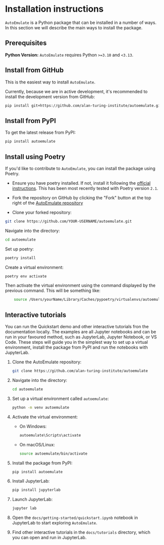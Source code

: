 # Installation instructions

`AutoEmulate` is a Python package that can be installed in a number of ways. In this section we will describe the main ways to install the package.

## Prerequisites

**Python Version:** `AutoEmulate` requires Python `>=3.10` and `<3.13`.

## Install from GitHub

This is the easiest way to install `AutoEmulate`.

Currently, because we are in active development, it's recommended to install the development version from GitHub:

```bash
pip install git+https://github.com/alan-turing-institute/autoemulate.git
```

## Install from PyPI

To get the latest release from PyPI:

```bash
pip install autoemulate
```

## Install using Poetry

If you'd like to contribute to `AutoEmulate`, you can install the package using Poetry.

* Ensure you have poetry installed. If not, install it following the [official instructions](https://python-poetry.org/docs/). This has been most recently tested with Poetry version `2.1`.

* Fork the repository on GitHub by clicking the "Fork" button at the top right of the [AutoEmulate repository](https://github.com/alan-turing-institute/autoemulate)

* Clone your forked repository:

```bash
git clone https://github.com/YOUR-USERNAME/autoemulate.git
```

Navigate into the directory:

```bash
cd autoemulate
```

Set up poetry:

```bash
poetry install
```

Create a virtual environment:

```bash
poetry env activate
```

Then activate the virtual environment using the command displayed by the previous command. This will be something like:

```bash
    source /Users/yourName/Library/Caches/pypoetry/virtualenvs/autoemulate-l4vGdsmY-py3.11/bin/activate
```

## Interactive tutorials

You can run the Quickstart demo and other interactive tutorials fron the documentation locally.
The examples are all Jupyter notebooks and can be run in your favoured method, such as JupyterLab, Jupyter Notebook, or VS Code.
These steps will guide you in the simplest way to set up a virtual environment, install the package from PyPI and run the notebooks with JupyterLab.

1. Clone the AutoEmulate repository:

   ```bash
   git clone https://github.com/alan-turing-institute/autoemulate
   ```
2. Navigate into the directory:

   ```bash
   cd autoemulate
   ```
3. Set up a virtual environment called `autoemulate`:

   ```bash
   python -m venv autoemulate
   ```
4. Activate the virtual environment:
   - On Windows:

     ```bash
     autoemulate\Scripts\activate
     ```

   - On macOS/Linux:

     ```bash
     source autoemulate/bin/activate
     ```
5. Install the package from PyPI:

   ```bash
   pip install autoemulate
   ```
6. Install JupyterLab:

   ```bash
   pip install jupyterlab
   ```
7. Launch JupyterLab:

   ```bash
   jupyter lab
   ```
8. Open the `docs/getting-started/quickstart.ipynb` notebook in JupyterLab to start exploring `AutoEmulate`.
9. Find other interactive tutorials in the `docs/tutorials` directory, which you can open and run in JupyterLab.